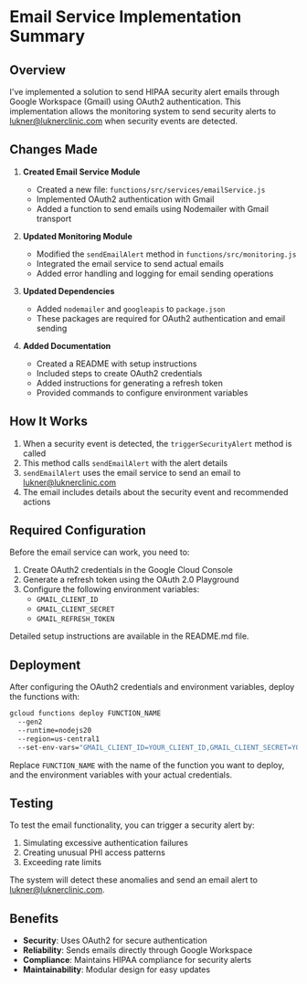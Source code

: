 # Email Service Implementation Summary

## Overview

I've implemented a solution to send HIPAA security alert emails through Google Workspace (Gmail) using OAuth2 authentication. This implementation allows the monitoring system to send security alerts to <lukner@luknerclinic.com> when security events are detected.

## Changes Made

1. **Created Email Service Module**
   - Created a new file: `functions/src/services/emailService.js`
   - Implemented OAuth2 authentication with Gmail
   - Added a function to send emails using Nodemailer with Gmail transport

2. **Updated Monitoring Module**
   - Modified the `sendEmailAlert` method in `functions/src/monitoring.js`
   - Integrated the email service to send actual emails
   - Added error handling and logging for email sending operations

3. **Updated Dependencies**
   - Added `nodemailer` and `googleapis` to `package.json`
   - These packages are required for OAuth2 authentication and email sending

4. **Added Documentation**
   - Created a README with setup instructions
   - Included steps to create OAuth2 credentials
   - Added instructions for generating a refresh token
   - Provided commands to configure environment variables

## How It Works

1. When a security event is detected, the `triggerSecurityAlert` method is called
2. This method calls `sendEmailAlert` with the alert details
3. `sendEmailAlert` uses the email service to send an email to <lukner@luknerclinic.com>
4. The email includes details about the security event and recommended actions

## Required Configuration

Before the email service can work, you need to:

1. Create OAuth2 credentials in the Google Cloud Console
2. Generate a refresh token using the OAuth 2.0 Playground
3. Configure the following environment variables:
   - `GMAIL_CLIENT_ID`
   - `GMAIL_CLIENT_SECRET`
   - `GMAIL_REFRESH_TOKEN`

Detailed setup instructions are available in the README.md file.

## Deployment

After configuring the OAuth2 credentials and environment variables, deploy the functions with:

```bash
gcloud functions deploy FUNCTION_NAME
  --gen2
  --runtime=nodejs20
  --region=us-central1
  --set-env-vars="GMAIL_CLIENT_ID=YOUR_CLIENT_ID,GMAIL_CLIENT_SECRET=YOUR_CLIENT_SECRET,GMAIL_REFRESH_TOKEN=YOUR_REFRESH_TOKEN"
```

Replace `FUNCTION_NAME` with the name of the function you want to deploy, and the environment variables with your actual credentials.

## Testing

To test the email functionality, you can trigger a security alert by:

1. Simulating excessive authentication failures
2. Creating unusual PHI access patterns
3. Exceeding rate limits

The system will detect these anomalies and send an email alert to <lukner@luknerclinic.com>.

## Benefits

- **Security**: Uses OAuth2 for secure authentication
- **Reliability**: Sends emails directly through Google Workspace
- **Compliance**: Maintains HIPAA compliance for security alerts
- **Maintainability**: Modular design for easy updates
